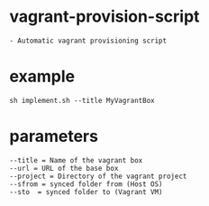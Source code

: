 # vagrant-provision-script
	- Automatic vagrant provisioning script
# example
	sh implement.sh --title MyVagrantBox
# parameters
	--title = Name of the vagrant box
	--url = URL of the base box
	--project = Directory of the vagrant project
	--sfrom = synced folder from (Host OS)
	--sto  = synced folder to (Vagrant VM)